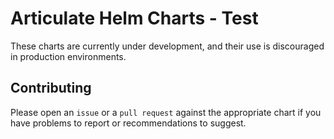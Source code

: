 # Articulate Helm Charts - Test

These charts are currently under development, and their use is discouraged in production environments.

## Contributing

Please open an `issue` or a `pull request` against the appropriate chart if you have problems to report or recommendations to suggest.
